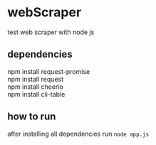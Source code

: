 # webScraper
test web scraper with node js

## dependencies

npm install request-promise<br>
npm install request<br>
npm install cheerio<br>
npm install cli-table<br>

## how to run
after installing all dependencies run
`node app.js`
